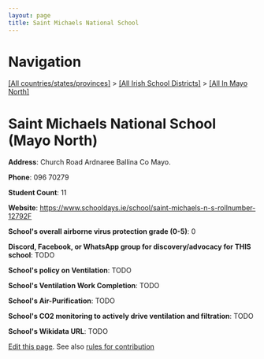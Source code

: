 ```yaml
---
layout: page
title: Saint Michaels National School
---
```

# Navigation

[[All countries/states/provinces]](../../..) > [[All Irish School Districts]](../..) > [[All In Mayo North]](..)

# Saint Michaels National School (Mayo North)

**Address**: Church Road Ardnaree Ballina Co Mayo.

**Phone**: 096 70279

**Student Count**: 11

**Website**: <https://www.schooldays.ie/school/saint-michaels-n-s-rollnumber-12792F>

**School's overall airborne virus protection grade (0-5)**: 0

**Discord, Facebook, or WhatsApp group for discovery/advocacy for THIS school**: TODO

**School's policy on Ventilation**: TODO

**School's Ventilation Work Completion**: TODO

**School's Air-Purification**: TODO

**School's CO2 monitoring to actively drive ventilation and filtration**: TODO

**School's Wikidata URL**: TODO


[Edit this page](https://github.com/ventilate-schools/Ireland/edit/main/./Mayo_North/Saint_Michaels_National_School.md). See also [rules for contribution](../../../contribution-rules/)